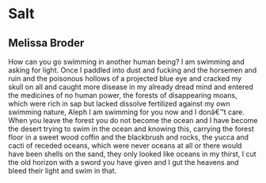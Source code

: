 # Salt
## Melissa Broder
How can you go swimming in another human being?
I am swimming and asking for light.
Once I paddled into dust and fucking
and the horsemen and ruin
and the poisonous hollows of a projected blue eye
and cracked my skull on all and caught more disease
in my already dread mind and entered the medicines
of no human power, the forests of disappearing moans,
which were rich in sap but lacked dissolve
fertilized against my own swimming nature, Aleph
I am swimming for you now and I donâ€™t care.
When you leave the forest you do not become the ocean
and I have become the desert trying to swim in the ocean
and knowing this, carrying the forest floor in a sweet wood coffin
and the blackbrush and rocks, the yucca and cacti of receded oceans,
which were never oceans at all or there would have been shells on the sand,
they only looked like oceans in my thirst, I cut the old horizon
with a sword you have given and I gut the heavens
and bleed their light and swim in that.